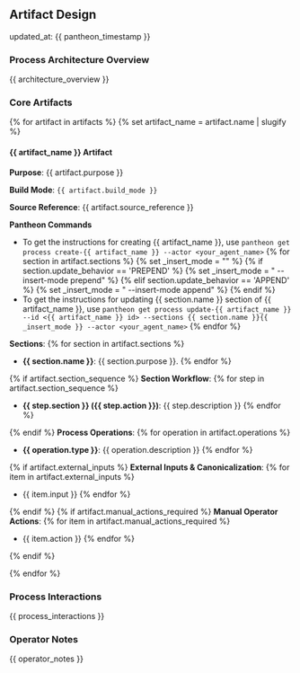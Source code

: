 ## Artifact Design
updated_at: {{ pantheon_timestamp }}

### Process Architecture Overview

{{ architecture_overview }}

### Core Artifacts

{% for artifact in artifacts %}
{% set artifact_name = artifact.name | slugify %}
#### {{ artifact_name }} Artifact

**Purpose**: {{ artifact.purpose }}

**Build Mode**: `{{ artifact.build_mode }}`

**Source Reference**: {{ artifact.source_reference }}

**Pantheon Commands**
- To get the instructions for creating {{ artifact_name }}, use `pantheon get process create-{{ artifact_name }} --actor <your_agent_name>`
{% for section in artifact.sections %}
{% set _insert_mode = "" %}
{% if section.update_behavior == 'PREPEND' %}
  {% set _insert_mode = " --insert-mode prepend" %}
{% elif section.update_behavior == 'APPEND' %}
  {% set _insert_mode = " --insert-mode append" %}
{% endif %}
- To get the instructions for updating {{ section.name }} section of {{ artifact_name }}, use `pantheon get process update-{{ artifact_name }} --id <{{ artifact_name }} id> --sections {{ section.name }}{{ _insert_mode }} --actor <your_agent_name>`
{% endfor %}

**Sections**:
{% for section in artifact.sections %}
- **{{ section.name }}**: {{ section.purpose }}.
{% endfor %}

{% if artifact.section_sequence %}
**Section Workflow**:
{% for step in artifact.section_sequence %}
- **{{ step.section }} ({{ step.action }})**: {{ step.description }}
{% endfor %}

{% endif %}
**Process Operations**:
{% for operation in artifact.operations %}
- **{{ operation.type }}**: {{ operation.description }}
{% endfor %}

{% if artifact.external_inputs %}
**External Inputs & Canonicalization**:
{% for item in artifact.external_inputs %}
- {{ item.input }}
{% endfor %}

{% endif %}
{% if artifact.manual_actions_required %}
**Manual Operator Actions**:
{% for item in artifact.manual_actions_required %}
- {{ item.action }}
{% endfor %}

{% endif %}

{% endfor %}

### Process Interactions

{{ process_interactions }}

### Operator Notes

{{ operator_notes }}